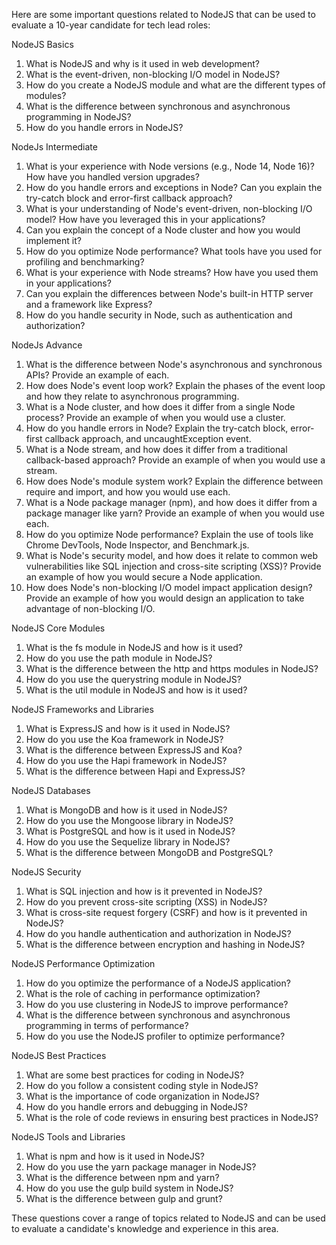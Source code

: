 Here are some important questions related to NodeJS that can be used to evaluate a 10-year candidate for tech lead roles:

NodeJS Basics

1. What is NodeJS and why is it used in web development?
2. What is the event-driven, non-blocking I/O model in NodeJS?
3. How do you create a NodeJS module and what are the different types of modules?
4. What is the difference between synchronous and asynchronous programming in NodeJS?
5. How do you handle errors in NodeJS?

NodeJs Intermediate
1. What is your experience with Node versions (e.g., Node 14, Node 16)? How have you handled version upgrades?
2. How do you handle errors and exceptions in Node? Can you explain the try-catch block and error-first callback approach?
3. What is your understanding of Node's event-driven, non-blocking I/O model? How have you leveraged this in your applications?
4. Can you explain the concept of a Node cluster and how you would implement it?
5. How do you optimize Node performance? What tools have you used for profiling and benchmarking?
6. What is your experience with Node streams? How have you used them in your applications?
7. Can you explain the differences between Node's built-in HTTP server and a framework like Express?
8. How do you handle security in Node, such as authentication and authorization?

NodeJs Advance
1. What is the difference between Node's asynchronous and synchronous APIs? Provide an example of each.
2. How does Node's event loop work? Explain the phases of the event loop and how they relate to asynchronous programming.
3. What is a Node cluster, and how does it differ from a single Node process? Provide an example of when you would use a cluster.
4. How do you handle errors in Node? Explain the try-catch block, error-first callback approach, and uncaughtException event.
5. What is a Node stream, and how does it differ from a traditional callback-based approach? Provide an example of when you would use a stream.
6. How does Node's module system work? Explain the difference between require and import, and how you would use each.
7. What is a Node package manager (npm), and how does it differ from a package manager like yarn? Provide an example of when you would use each.
8. How do you optimize Node performance? Explain the use of tools like Chrome DevTools, Node Inspector, and Benchmark.js.
9. What is Node's security model, and how does it relate to common web vulnerabilities like SQL injection and cross-site scripting (XSS)? Provide an example of how you would secure a Node application.
10. How does Node's non-blocking I/O model impact application design? Provide an example of how you would design an application to take advantage of non-blocking I/O.

NodeJS Core Modules

1. What is the fs module in NodeJS and how is it used?
2. How do you use the path module in NodeJS?
3. What is the difference between the http and https modules in NodeJS?
4. How do you use the querystring module in NodeJS?
5. What is the util module in NodeJS and how is it used?

NodeJS Frameworks and Libraries

1. What is ExpressJS and how is it used in NodeJS?
2. How do you use the Koa framework in NodeJS?
3. What is the difference between ExpressJS and Koa?
4. How do you use the Hapi framework in NodeJS?
5. What is the difference between Hapi and ExpressJS?

NodeJS Databases

1. What is MongoDB and how is it used in NodeJS?
2. How do you use the Mongoose library in NodeJS?
3. What is PostgreSQL and how is it used in NodeJS?
4. How do you use the Sequelize library in NodeJS?
5. What is the difference between MongoDB and PostgreSQL?

NodeJS Security

1. What is SQL injection and how is it prevented in NodeJS?
2. How do you prevent cross-site scripting (XSS) in NodeJS?
3. What is cross-site request forgery (CSRF) and how is it prevented in NodeJS?
4. How do you handle authentication and authorization in NodeJS?
5. What is the difference between encryption and hashing in NodeJS?

NodeJS Performance Optimization

1. How do you optimize the performance of a NodeJS application?
2. What is the role of caching in performance optimization?
3. How do you use clustering in NodeJS to improve performance?
4. What is the difference between synchronous and asynchronous programming in terms of performance?
5. How do you use the NodeJS profiler to optimize performance?

NodeJS Best Practices

1. What are some best practices for coding in NodeJS?
2. How do you follow a consistent coding style in NodeJS?
3. What is the importance of code organization in NodeJS?
4. How do you handle errors and debugging in NodeJS?
5. What is the role of code reviews in ensuring best practices in NodeJS?

NodeJS Tools and Libraries

1. What is npm and how is it used in NodeJS?
2. How do you use the yarn package manager in NodeJS?
3. What is the difference between npm and yarn?
4. How do you use the gulp build system in NodeJS?
5. What is the difference between gulp and grunt?

These questions cover a range of topics related to NodeJS and can be used to evaluate a candidate's knowledge and experience in this area.

